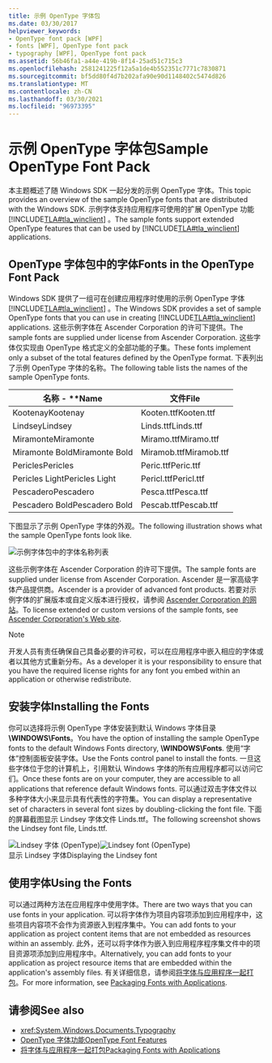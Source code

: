 ```yaml
---
title: 示例 OpenType 字体包
ms.date: 03/30/2017
helpviewer_keywords:
- OpenType font pack [WPF]
- fonts [WPF], OpenType font pack
- typography [WPF], OpenType font pack
ms.assetid: 56b46fa1-a44e-419b-8f14-25ad51c715c3
ms.openlocfilehash: 2581241225f12a5a1de4b552351c7771c7830871
ms.sourcegitcommit: bf5dd80f4d7b202afa90e90d1148402c5474d826
ms.translationtype: MT
ms.contentlocale: zh-CN
ms.lasthandoff: 03/30/2021
ms.locfileid: "96973395"
---
```

# <a name="sample-opentype-font-pack"></a><span data-ttu-id="dc514-102">示例 OpenType 字体包</span><span class="sxs-lookup"><span data-stu-id="dc514-102">Sample OpenType Font Pack</span></span>
<span data-ttu-id="dc514-103">本主题概述了随 Windows SDK 一起分发的示例 OpenType 字体。</span><span class="sxs-lookup"><span data-stu-id="dc514-103">This topic provides an overview of the sample OpenType fonts that are distributed with the Windows SDK.</span></span> <span data-ttu-id="dc514-104">示例字体支持应用程序可使用的扩展 OpenType 功能 [!INCLUDE[TLA#tla_winclient](../../../includes/tlasharptla-winclient-md.md)] 。</span><span class="sxs-lookup"><span data-stu-id="dc514-104">The sample fonts support extended OpenType features that can be used by [!INCLUDE[TLA#tla_winclient](../../../includes/tlasharptla-winclient-md.md)] applications.</span></span>  

<a name="overview"></a>
## <a name="fonts-in-the-opentype-font-pack"></a><span data-ttu-id="dc514-105">OpenType 字体包中的字体</span><span class="sxs-lookup"><span data-stu-id="dc514-105">Fonts in the OpenType Font Pack</span></span>  
 <span data-ttu-id="dc514-106">Windows SDK 提供了一组可在创建应用程序时使用的示例 OpenType 字体 [!INCLUDE[TLA#tla_winclient](../../../includes/tlasharptla-winclient-md.md)] 。</span><span class="sxs-lookup"><span data-stu-id="dc514-106">The Windows SDK provides a set of sample OpenType fonts that you can use in creating [!INCLUDE[TLA#tla_winclient](../../../includes/tlasharptla-winclient-md.md)] applications.</span></span> <span data-ttu-id="dc514-107">这些示例字体在 Ascender Corporation 的许可下提供。</span><span class="sxs-lookup"><span data-stu-id="dc514-107">The sample fonts are supplied under license from Ascender Corporation.</span></span> <span data-ttu-id="dc514-108">这些字体仅实现由 OpenType 格式定义的全部功能的子集。</span><span class="sxs-lookup"><span data-stu-id="dc514-108">These fonts implement only a subset of the total features defined by the OpenType format.</span></span> <span data-ttu-id="dc514-109">下表列出了示例 OpenType 字体的名称。</span><span class="sxs-lookup"><span data-stu-id="dc514-109">The following table lists the names of the sample OpenType fonts.</span></span>  
  
|<span data-ttu-id="dc514-110">名称 - \*\*</span><span class="sxs-lookup"><span data-stu-id="dc514-110">**Name**</span></span>|<span data-ttu-id="dc514-111">**文件**</span><span class="sxs-lookup"><span data-stu-id="dc514-111">**File**</span></span>|  
|--------------|--------------|  
|<span data-ttu-id="dc514-112">Kootenay</span><span class="sxs-lookup"><span data-stu-id="dc514-112">Kootenay</span></span>|<span data-ttu-id="dc514-113">Kooten.ttf</span><span class="sxs-lookup"><span data-stu-id="dc514-113">Kooten.ttf</span></span>|  
|<span data-ttu-id="dc514-114">Lindsey</span><span class="sxs-lookup"><span data-stu-id="dc514-114">Lindsey</span></span>|<span data-ttu-id="dc514-115">Linds.ttf</span><span class="sxs-lookup"><span data-stu-id="dc514-115">Linds.ttf</span></span>|  
|<span data-ttu-id="dc514-116">Miramonte</span><span class="sxs-lookup"><span data-stu-id="dc514-116">Miramonte</span></span>|<span data-ttu-id="dc514-117">Miramo.ttf</span><span class="sxs-lookup"><span data-stu-id="dc514-117">Miramo.ttf</span></span>|  
|<span data-ttu-id="dc514-118">Miramonte Bold</span><span class="sxs-lookup"><span data-stu-id="dc514-118">Miramonte Bold</span></span>|<span data-ttu-id="dc514-119">Miramob.ttf</span><span class="sxs-lookup"><span data-stu-id="dc514-119">Miramob.ttf</span></span>|  
|<span data-ttu-id="dc514-120">Pericles</span><span class="sxs-lookup"><span data-stu-id="dc514-120">Pericles</span></span>|<span data-ttu-id="dc514-121">Peric.ttf</span><span class="sxs-lookup"><span data-stu-id="dc514-121">Peric.ttf</span></span>|  
|<span data-ttu-id="dc514-122">Pericles Light</span><span class="sxs-lookup"><span data-stu-id="dc514-122">Pericles Light</span></span>|<span data-ttu-id="dc514-123">Pericl.ttf</span><span class="sxs-lookup"><span data-stu-id="dc514-123">Pericl.ttf</span></span>|  
|<span data-ttu-id="dc514-124">Pescadero</span><span class="sxs-lookup"><span data-stu-id="dc514-124">Pescadero</span></span>|<span data-ttu-id="dc514-125">Pesca.ttf</span><span class="sxs-lookup"><span data-stu-id="dc514-125">Pesca.ttf</span></span>|  
|<span data-ttu-id="dc514-126">Pescadero Bold</span><span class="sxs-lookup"><span data-stu-id="dc514-126">Pescadero Bold</span></span>|<span data-ttu-id="dc514-127">Pescab.ttf</span><span class="sxs-lookup"><span data-stu-id="dc514-127">Pescab.ttf</span></span>|  
  
 <span data-ttu-id="dc514-128">下图显示了示例 OpenType 字体的外观。</span><span class="sxs-lookup"><span data-stu-id="dc514-128">The following illustration shows what the sample OpenType fonts look like.</span></span>  
  
 ![示例字体包中的字体名称列表](./media/sample-opentype-font-pack/font-names-sample-pack.gif)  
  
 <span data-ttu-id="dc514-130">这些示例字体在 Ascender Corporation 的许可下提供。</span><span class="sxs-lookup"><span data-stu-id="dc514-130">The sample fonts are supplied under license from Ascender Corporation.</span></span> <span data-ttu-id="dc514-131">Ascender 是一家高级字体产品提供商。</span><span class="sxs-lookup"><span data-stu-id="dc514-131">Ascender is a provider of advanced font products.</span></span> <span data-ttu-id="dc514-132">若要对示例字体的扩展版本或自定义版本进行授权，请参阅 [Ascender Corporation 的网站](https://www.monotype.com/)。</span><span class="sxs-lookup"><span data-stu-id="dc514-132">To license extended or custom versions of the sample fonts, see [Ascender Corporation's Web site](https://www.monotype.com/).</span></span>  
  
> [!NOTE]
> <span data-ttu-id="dc514-133">开发人员有责任确保自己具备必要的许可权，可以在应用程序中嵌入相应的字体或者以其他方式重新分布。</span><span class="sxs-lookup"><span data-stu-id="dc514-133">As a developer it is your responsibility to ensure that you have the required license rights for any font you embed within an application or otherwise redistribute.</span></span>  
  
<a name="installing_the_fonts"></a>
## <a name="installing-the-fonts"></a><span data-ttu-id="dc514-134">安装字体</span><span class="sxs-lookup"><span data-stu-id="dc514-134">Installing the Fonts</span></span>  
 <span data-ttu-id="dc514-135">你可以选择将示例 OpenType 字体安装到默认 Windows 字体目录 **\WINDOWS\Fonts**。</span><span class="sxs-lookup"><span data-stu-id="dc514-135">You have the option of installing the sample OpenType fonts to the default Windows Fonts directory, **\WINDOWS\Fonts**.</span></span> <span data-ttu-id="dc514-136">使用“字体”控制面板安装字体。</span><span class="sxs-lookup"><span data-stu-id="dc514-136">Use the Fonts control panel to install the fonts.</span></span> <span data-ttu-id="dc514-137">一旦这些字体位于您的计算机上，引用默认 Windows 字体的所有应用程序都可以访问它们。</span><span class="sxs-lookup"><span data-stu-id="dc514-137">Once these fonts are on your computer, they are accessible to all applications that reference default Windows fonts.</span></span> <span data-ttu-id="dc514-138">可以通过双击字体文件以多种字体大小来显示具有代表性的字符集。</span><span class="sxs-lookup"><span data-stu-id="dc514-138">You can display a representative set of characters in several font sizes by doubling-clicking the font file.</span></span> <span data-ttu-id="dc514-139">下面的屏幕截图显示 Lindsey 字体文件 Linds.ttf。</span><span class="sxs-lookup"><span data-stu-id="dc514-139">The following screenshot shows the Lindsey font file, Linds.ttf.</span></span>  
  
 <span data-ttu-id="dc514-140">![Lindsey 字体 (OpenType)](./media/typographyinwpf-04.png "TypographyInWPF_04")</span><span class="sxs-lookup"><span data-stu-id="dc514-140">![Lindsey font &#40;OpenType&#41;](./media/typographyinwpf-04.png "TypographyInWPF_04")</span></span>  
<span data-ttu-id="dc514-141">显示 Lindsey 字体</span><span class="sxs-lookup"><span data-stu-id="dc514-141">Displaying the Lindsey font</span></span>  
  
<a name="using_the_fonts"></a>
## <a name="using-the-fonts"></a><span data-ttu-id="dc514-142">使用字体</span><span class="sxs-lookup"><span data-stu-id="dc514-142">Using the Fonts</span></span>  
 <span data-ttu-id="dc514-143">可以通过两种方法在应用程序中使用字体。</span><span class="sxs-lookup"><span data-stu-id="dc514-143">There are two ways that you can use fonts in your application.</span></span> <span data-ttu-id="dc514-144">可以将字体作为项目内容项添加到应用程序中，这些项目内容项不会作为资源嵌入到程序集中。</span><span class="sxs-lookup"><span data-stu-id="dc514-144">You can add fonts to your application as project content items that are not embedded as resources within an assembly.</span></span> <span data-ttu-id="dc514-145">此外，还可以将字体作为嵌入到应用程序程序集文件中的项目资源项添加到应用程序中。</span><span class="sxs-lookup"><span data-stu-id="dc514-145">Alternatively, you can add fonts to your application as project resource items that are embedded within the application's assembly files.</span></span> <span data-ttu-id="dc514-146">有关详细信息，请参阅[将字体与应用程序一起打包](packaging-fonts-with-applications.md)。</span><span class="sxs-lookup"><span data-stu-id="dc514-146">For more information, see [Packaging Fonts with Applications](packaging-fonts-with-applications.md).</span></span>  
  
## <a name="see-also"></a><span data-ttu-id="dc514-147">请参阅</span><span class="sxs-lookup"><span data-stu-id="dc514-147">See also</span></span>

- <xref:System.Windows.Documents.Typography>
- [<span data-ttu-id="dc514-148">OpenType 字体功能</span><span class="sxs-lookup"><span data-stu-id="dc514-148">OpenType Font Features</span></span>](opentype-font-features.md)
- [<span data-ttu-id="dc514-149">将字体与应用程序一起打包</span><span class="sxs-lookup"><span data-stu-id="dc514-149">Packaging Fonts with Applications</span></span>](packaging-fonts-with-applications.md)
